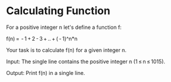 # Calculating Function

For a positive integer n let's define a function f:

f(n) =  - 1 + 2 - 3 + .. + ( - 1)^n*n

Your task is to calculate f(n) for a given integer n.

Input: The single line contains the positive integer n (1 ≤ n ≤ 1015).

Output: Print f(n) in a single line.